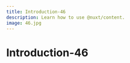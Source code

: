 ```yaml
---
title: Introduction-46
description: Learn how to use @nuxt/content.
image: 46.jpg
---
```


# Introduction-46

<article-image name="46.jpg" alt="サンプル画像"></article-image>
